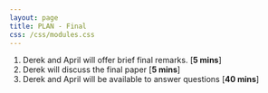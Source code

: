 ```yaml
---
layout: page
title: PLAN - Final
css: /css/modules.css
---
```


1. Derek and April will offer brief final remarks. [**5 mins**]
1. Derek will discuss the final paper [**5 mins**]
1. Derek and April will be available to answer questions [**40 mins**]
